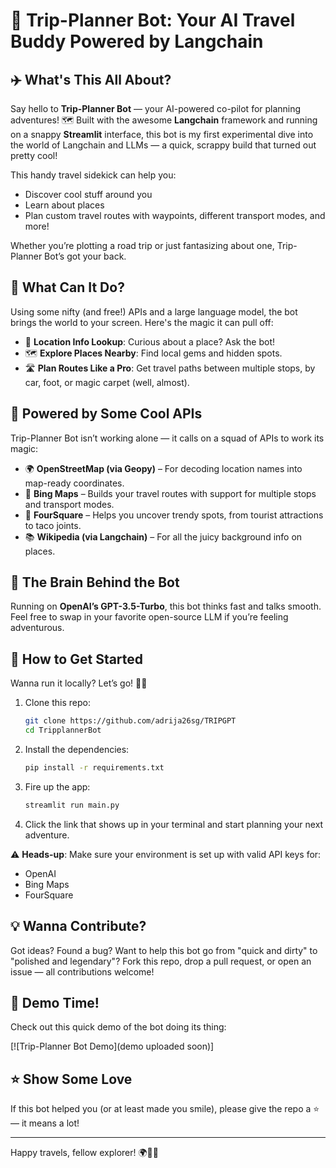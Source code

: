 # 🧭 Trip-Planner Bot: Your AI Travel Buddy Powered by Langchain

## ✈️ What's This All About?

Say hello to **Trip-Planner Bot** — your AI-powered co-pilot for planning adventures! 🗺️ Built with the awesome **Langchain** framework and running on a snappy **Streamlit** interface, this bot is my first experimental dive into the world of Langchain and LLMs — a quick, scrappy build that turned out pretty cool!

This handy travel sidekick can help you:
- Discover cool stuff around you
- Learn about places
- Plan custom travel routes with waypoints, different transport modes, and more!

Whether you’re plotting a road trip or just fantasizing about one, Trip-Planner Bot’s got your back.

## 🧠 What Can It Do?

Using some nifty (and free!) APIs and a large language model, the bot brings the world to your screen. Here's the magic it can pull off:

- 📍 **Location Info Lookup**: Curious about a place? Ask the bot!
- 🗺️ **Explore Places Nearby**: Find local gems and hidden spots.
- 🛣️ **Plan Routes Like a Pro**: Get travel paths between multiple stops, by car, foot, or magic carpet (well, almost).

## 🔌 Powered by Some Cool APIs

Trip-Planner Bot isn’t working alone — it calls on a squad of APIs to work its magic:

- 🌍 **OpenStreetMap (via Geopy)** – For decoding location names into map-ready coordinates.
- 🧭 **Bing Maps** – Builds your travel routes with support for multiple stops and transport modes.
- 🗿 **FourSquare** – Helps you uncover trendy spots, from tourist attractions to taco joints.
- 📚 **Wikipedia (via Langchain)** – For all the juicy background info on places.

## 🧠 The Brain Behind the Bot

Running on **OpenAI’s GPT-3.5-Turbo**, this bot thinks fast and talks smooth. Feel free to swap in your favorite open-source LLM if you’re feeling adventurous.



## 🚀 How to Get Started

Wanna run it locally? Let’s go! 🏃‍♂️

1. Clone this repo:
    ```bash
    git clone https://github.com/adrija26sg/TRIPGPT
    cd TripplannerBot
    ```

2. Install the dependencies:
    ```bash
    pip install -r requirements.txt
    ```

3. Fire up the app:
    ```bash
    streamlit run main.py
    ```

4. Click the link that shows up in your terminal and start planning your next adventure.

⚠️ **Heads-up**: Make sure your environment is set up with valid API keys for:
- OpenAI
- Bing Maps
- FourSquare

## 💡 Wanna Contribute?

Got ideas? Found a bug? Want to help this bot go from "quick and dirty" to "polished and legendary"? Fork this repo, drop a pull request, or open an issue — all contributions welcome!

## 🎥 Demo Time!

Check out this quick demo of the bot doing its thing:

[![Trip-Planner Bot Demo](demo uploaded soon)]

## ⭐ Show Some Love

If this bot helped you (or at least made you smile), please give the repo a ⭐️ — it means a lot!

---

Happy travels, fellow explorer! 🌍🧳💬

